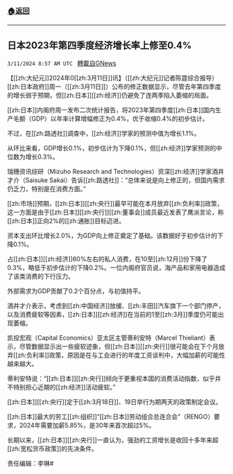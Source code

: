 ###  [:house:返回](README.md)
---


## 日本2023年第四季度经济增长率上修至0.4%
`3/11/2024 8:57 AM UTC ` [轉載自GNews](https://gnews.org/articles/2383811)

【[[zh:大纪元]]2024年0[[zh:3月11日]]讯】（[[zh:大纪元]]记者陈霆综合报导）[[zh:日本政府]]周一（[[zh:3月11日]]）公布的修正数据显示，尽管去年第四季度的增长弱于预期，但[[zh:日本]][[zh:经济]]仍避免了连两季陷入萎缩的局面。

[[zh:日本]]内阁府周一发布二次统计报告，将2023年第四季度[[zh:日本]]国内生产毛额（GDP）以年率计算增幅修正为0.4%，优于收缩0.4%的初步估计。

不过，在[[zh:路透社]]调查中，[[zh:经济]]学家的预测中值为增长1.1%。

从环比来看，GDP增长0.1%，初步估计为下降0.1%，但[[zh:经济]]学家预测的中位数为增长0.3%。

瑞穗资讯综研（Mizuho Research and Technologies）资深[[zh:经济]]学家酒井才介（Saisuke Sakai）告诉[[zh:路透社]]：“总体来说是向上修正的，但国内需求仍乏力，特别是在消费方面。”

[[zh:市场]]预期，[[zh:日本]][[zh:央行]]最早可能在本月放弃[[zh:负利率]]政策，这一方面是由于[[zh:日本]][[zh:央行]][[zh:董事会]]成员最近发表了鹰派言论，称[[zh:日本]]正向2%的[[zh:通胀]]目标迈进。

资本支出环比增长2.0%，为GDP向上修正奠定了基础。该数据好于初步估计的下降0.1%。

占[[zh:日本]][[zh:经济]]60%左右的私人消费，在10至[[zh:12月]]份下降了0.3%，略低于初步估计的下降0.2%。一位内阁府官员说，海产品和家用电器造成了该类消费的下行压力。

外部需求为GDP贡献了0.2个百分点，与初值持平。

酒井才介表示，考虑到[[zh:中国经济]]放缓、[[zh:丰田]]汽车旗下一个部门停产，以及消费疲软等因素，[[zh:日本]][[zh:经济]]在当前的1至[[zh:3月]]季度仍可能出现萎缩。

凯投宏观（Capital Economics）亚太区主管蒂利安特（Marcel Thieliant）表示，尽管数据显示出一些疲软迹象，但[[zh:日本]][[zh:央行]]很可能会在下个月放弃[[zh:负利率]]政策，原因是在与工会进行的年度工资谈判中，大幅加薪的可能性越来越大。

蒂利安特说：“[[zh:日本]][[zh:央行]]倾向于更重视本国的消费活动指数，似乎并不特别担心近期的[[zh:经济]]活动疲软。”

[[zh:日本]][[zh:央行]]定于[[zh:3月18日]]、19日举行为期两天的政策制定会议。

[[zh:日本]]最大的劳工[[zh:组织]]“[[zh:日本]]劳动组合总连合会”（RENGO）要求，2024年需要加薪5.85%，是30年来首次超过5%。

长期以来，[[zh:日本]][[zh:央行]]一直认为，强劲的工资增长是收回十多年来超[[zh:宽松货币政策]]的先决条件。

责任编辑：李琳#
